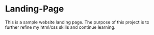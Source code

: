 # Landing-Page
This is a sample website landing page. The purpose of this project is to further refine my html/css skills and continue learning. 
